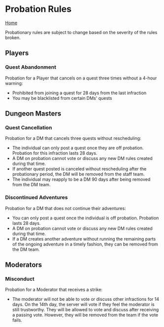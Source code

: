 # Probation Rules
[Home](../11%20General/11.01%20Server%20Introduction.md)

Probationary rules are subject to change based on the severity of the rules broken.

## Players
### Quest Abandonment
Probation for a Player that cancels on a quest three times without a 4-hour warning:
- Prohibited from joining a quest for 28 days from the last infraction
- You may be blacklisted from certain DMs' quests

## Dungeon Masters
### Quest Cancellation
Probation for a DM that cancels three quests without rescheduling:
- The individual can only post a quest once they are off probation. Probation for this infraction lasts 28 days.
- A DM on probation cannot vote or discuss any new DM rules created during that time.
- If another quest posted is canceled without rescheduling after the probationary period, the DM will be removed from the staff team.
- The individual may reapply to be a DM 90 days after being removed from the DM team.

### Discontinued Adventures
Probation for a DM that does not continue their adventures:
- You can only post a quest once the individual is off probation. Probation lasts 28 days.
- A DM on probation cannot vote or discuss any new DM rules created during that time.
- If a DM creates another adventure without running the remaining parts of the ongoing adventure in a timely fashion, they can be removed from the DM team.

## Moderators
### Misconduct
Probation for a Moderator that receives a strike:
- The moderator will not be able to vote or discuss other infractions for 14 days. On the 14th day, the server will vote if they feel the moderator is still trustworthy. They will be allowed to vote and discuss after receiving a passing vote. However, they will be removed from the team if the vote fails.
